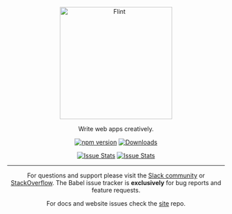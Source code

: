 <p align="center">
  <a href="http://flintjs.com/">
    <img alt="Flint" src="http://flintjs.com/images/flintlogo20.png" width="260">
  </a>
</p>

<p align="center">
  Write web apps creatively.
</p>

<p align="center">
  <a href="http://badge.fury.io/js/flint"><img alt="npm version" src="https://badge.fury.io/js/flint.svg"></a>
  <a href="https://npmjs.org/package/flint"><img alt="Downloads" src="http://img.shields.io/npm/dm/flint.svg"></a>
</p>

<p align="center">
  <a href="http://issuestats.com/github/flintjs/flint"><img alt="Issue Stats" src="http://issuestats.com/github/flintjs/flint/badge/pr?style=flat"></a>
  <a href="http://issuestats.com/github/flintjs/flint"><img alt="Issue Stats" src="http://issuestats.com/github/flintjs/flint/badge/issue?style=flat"></a>
</p>

----

<p align="center">
  For questions and support please visit the <a href="https://flint-slack.herokuapp.com">Slack community</a> or <a href="http://stackoverflow.com/questions/tagged/flintjs">StackOverflow</a>. The Babel issue tracker is <strong>exclusively</strong> for bug reports and feature requests.
</p>

<p align="center">
  For docs and website issues check the <a href="https://github.com/flintjs/site">site</a> repo.
</p>
